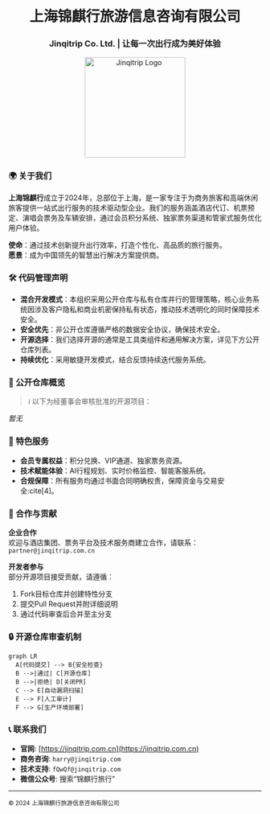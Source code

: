 <!-- 组织名称与标志 -->
<div align="center">
  <h1>上海锦麒行旅游信息咨询有限公司</h1>
  <h3>Jinqitrip Co. Ltd. | 让每一次出行成为美好体验</h3>
  <img src="https://avatars.githubusercontent.com/u/195893052?s=400&u=0fbc25f111c9d4ac48e409e48106f6c6d6fd404e&v=4" width="200" alt="Jinqitrip Logo">
</div>

### 🌍 关于我们
**上海锦麒行**成立于2024年，总部位于上海，是一家专注于为商务旅客和高端休闲旅客提供一站式出行服务的技术驱动型企业。我们的服务涵盖酒店代订、机票预定、演唱会票务及车辆安排，通过会员积分系统、独家票务渠道和管家式服务优化用户体验。

**使命**：通过技术创新提升出行效率，打造个性化、高品质的旅行服务。  
**愿景**：成为中国领先的智慧出行解决方案提供商。

### 🛠 代码管理声明
- **混合开发模式**：本组织采用公开仓库与私有仓库并行的管理策略，核心业务系统因涉及客户隐私和商业机密保持私有状态，推动技术透明化的同时保障技术安全。
- **安全优先**：非公开仓库遵循严格的数据安全协议，确保技术安全。
- **开源选择**：我们选择开源的通常是工具类组件和通用解决方案，详见下方公开仓库列表。
- **持续优化**：采用敏捷开发模式，结合反馈持续迭代服务系统。

### 📂 公开仓库概览
> ℹ️ 以下为经董事会审核批准的开源项目：

*暂无*

### 🌟 特色服务
- **会员专属权益**：积分兑换、VIP通道、独家票务资源。
- **技术赋能体验**：AI行程规划、实时价格监控、智能客服系统。
- **合规保障**：所有服务均通过书面合同明确权责，保障资金与交易安全:cite[4]。

### 🤝 合作与贡献
**企业合作**  
欢迎与酒店集团、票务平台及技术服务商建立合作，请联系：`partner@jinqitrip.com.cn`

**开发者参与**  
部分开源项目接受贡献，请遵循：
1. Fork目标仓库并创建特性分支
2. 提交Pull Request并附详细说明
3. 通过代码审查后合并至主分支

### 🔒 开源仓库审查机制
```mermaid
graph LR
  A[代码提交] --> B{安全检查}
  B -->|通过| C[开源仓库]
  B -->|拒绝| D[关闭PR]
  C --> E[自动漏洞扫描]
  E --> F[人工审计]
  F --> G[生产环境部署]
```

### 📞 联系我们
- **官网**: [https://jinqitrip.com.cn](https://jinqitrip.com.cn)  
- **商务咨询**: `harry@jinqitrip.com`  
- **技术支持**: `fQwQf@jinqitrip.com`  
- **微信公众号**: 搜索“锦麒行旅行”

---

<sub>© 2024 上海锦麒行旅游信息咨询有限公司</sub>
